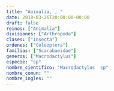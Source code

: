 ```yaml
---
title: "Animalia, , "
date: 2018-03-26T20:00:00-00:00
draft: false
reinos: ["Animalia"]
divisiones: ["Arthropoda"]
clases: ["Insecta"]
ordenes: ["Coleoptera"]
familias: ["Scarabaeidae"]
generos: ["Macrodactylus"]
especie: "sp"
nombre_cientifico: "Macrodactylus  sp"
nombre_comun: ""
nombre_ingles: ""
---
```

